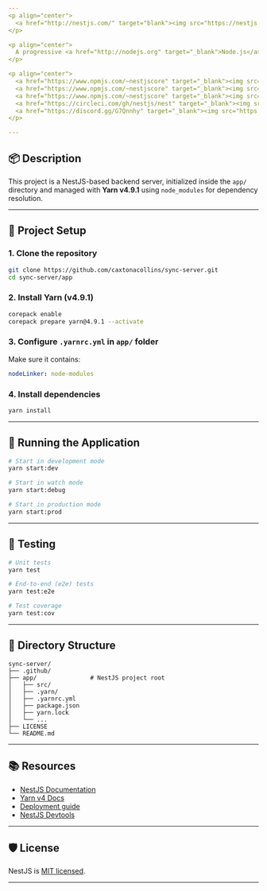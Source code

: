 ```yaml
---
<p align="center">
  <a href="http://nestjs.com/" target="blank"><img src="https://nestjs.com/img/logo-small.svg" width="120" alt="Nest Logo" /></a>
</p>

<p align="center">
  A progressive <a href="http://nodejs.org" target="_blank">Node.js</a> framework for building efficient and scalable server-side applications.
</p>

<p align="center">
  <a href="https://www.npmjs.com/~nestjscore" target="_blank"><img src="https://img.shields.io/npm/v/@nestjs/core.svg" alt="NPM Version" /></a>
  <a href="https://www.npmjs.com/~nestjscore" target="_blank"><img src="https://img.shields.io/npm/l/@nestjs/core.svg" alt="Package License" /></a>
  <a href="https://www.npmjs.com/~nestjscore" target="_blank"><img src="https://img.shields.io/npm/dm/@nestjs/common.svg" alt="NPM Downloads" /></a>
  <a href="https://circleci.com/gh/nestjs/nest" target="_blank"><img src="https://img.shields.io/circleci/build/github/nestjs/nest/master" alt="CircleCI" /></a>
  <a href="https://discord.gg/G7Qnnhy" target="_blank"><img src="https://img.shields.io/badge/discord-online-brightgreen.svg" alt="Discord"/></a>
</p>

---
```


## 📦 Description

This project is a NestJS-based backend server, initialized inside the `app/` directory and managed with **Yarn v4.9.1** using `node_modules` for dependency resolution.

---

## 🚀 Project Setup

### 1. Clone the repository

```bash
git clone https://github.com/caxtonacollins/sync-server.git
cd sync-server/app
````

### 2. Install Yarn (v4.9.1)

```bash
corepack enable
corepack prepare yarn@4.9.1 --activate
```

### 3. Configure `.yarnrc.yml` in `app/` folder

Make sure it contains:

```yaml
nodeLinker: node-modules
```

### 4. Install dependencies

```bash
yarn install
```

---

## 🧪 Running the Application

```bash
# Start in development mode
yarn start:dev

# Start in watch mode
yarn start:debug

# Start in production mode
yarn start:prod
```

---

## 🧪 Testing

```bash
# Unit tests
yarn test

# End-to-end (e2e) tests
yarn test:e2e

# Test coverage
yarn test:cov
```

---

## 📁 Directory Structure

```
sync-server/
├── .github/
├── app/               # NestJS project root
│   ├── src/
│   ├── .yarn/
│   ├── .yarnrc.yml
│   ├── package.json
│   ├── yarn.lock
│   └── ...
├── LICENSE
└── README.md
```

---

## 📚 Resources

* [NestJS Documentation](https://docs.nestjs.com)
* [Yarn v4 Docs](https://yarnpkg.com)
* [Deployment guide](https://docs.nestjs.com/deployment)
* [NestJS Devtools](https://devtools.nestjs.com)

---

## 🛡 License

NestJS is [MIT licensed](https://github.com/nestjs/nest/blob/master/LICENSE).


---

